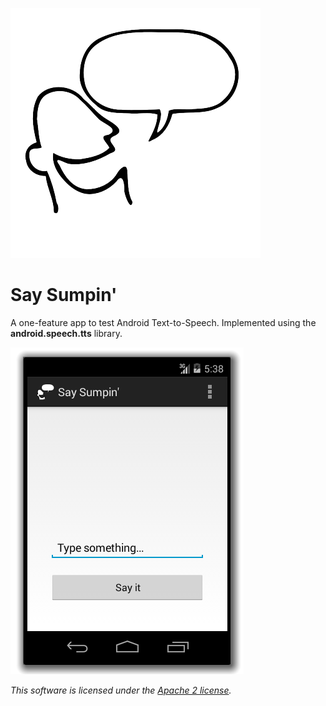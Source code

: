 ![Say Sumpin'](https://raw.githubusercontent.com/KeithPinson/ttsSaySumpin/master/assets/sayit.png "Say Sumpin' cartoon character")

Say Sumpin'
============

A one-feature app to test Android Text-to-Speech.  Implemented using the **android.speech.tts** library.

![Main Activity Screenshot](https://raw.githubusercontent.com/KeithPinson/ttsSaySumpin/master/assets/mainscreen.png "Main Activity Screen Shot")


*This software is licensed under the [Apache 2 license](http://www.apache.org/licenses/LICENSE-2.0.html).*
